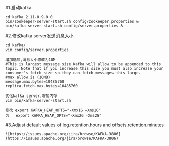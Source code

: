 #1.启动kafka
```
cd kafka_2.11-0.9.0.0
bin/zookeeper-server-start.sh config/zookeeper.properties &
bin/kafka-server-start.sh config/server.properties &
```

#2.修改kafka server发送消息大小
```
cd kafka/
vim config/server.properties

增加选项,消息大小修改为10M
#This is largest message size Kafka will allow to be appended to this topic. Note that if you increase this size you must also increase your consumer's fetch size so they can fetch messages this large.
#max allow is (10MB)
message.max.bytes=10485760
replica.fetch.max.bytes=10485760

优化kafka server,增加内存
vim bin/kafka-server-start.sh

修改 export KAFKA_HEAP_OPTS="-Xmx1G –Xms1G"
为   export KAFKA_HEAP_OPTS="-Xmx2G -Xms2G"
```
#3.Adjust default values of log.retention.hours and offsets.retention.minutes
```
![https://issues.apache.org/jira/browse/KAFKA-3806](https://issues.apache.org/jira/browse/KAFKA-3806)
```
